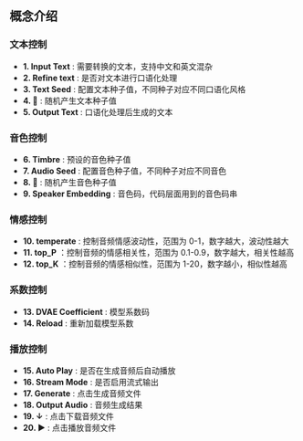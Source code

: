 ## 概念介绍

### 文本控制

* **1. Input Text** : 需要转换的文本，支持中文和英文混杂
* **2. Refine text** : 是否对文本进行口语化处理
* **3. Text Seed** : 配置文本种子值，不同种子对应不同口语化风格
* **4. 🎲** : 随机产生文本种子值
* **5. Output Text** :  口语化处理后生成的文本

### 音色控制

* **6. Timbre** : 预设的音色种子值
* **7. Audio Seed** : 配置音色种子值，不同种子对应不同音色
* **8. 🎲** : 随机产生音色种子值
* **9. Speaker Embedding** : 音色码，代码层面用到的音色码串

### 情感控制

* **10. temperate** : 控制音频情感波动性，范围为 0-1，数字越大，波动性越大
* **11. top_P** ：控制音频的情感相关性，范围为 0.1-0.9，数字越大，相关性越高
* **12. top_K** ：控制音频的情感相似性，范围为 1-20，数字越小，相似性越高

### 系数控制

* **13. DVAE Coefficient** : 模型系数码
* **14. Reload** : 重新加载模型系数

### 播放控制

* **15. Auto Play** : 是否在生成音频后自动播放
* **16. Stream Mode** : 是否启用流式输出
* **17. Generate** : 点击生成音频文件
* **18. Output Audio** : 音频生成结果
* **19. ↓** : 点击下载音频文件
* **20. ▶️** : 点击播放音频文件
